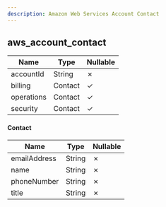 ```yaml
---
description: Amazon Web Services Account Contact
---
```

aws_account_contact
-------------------

| **Name**   | **Type** | **Nullable** |
| ---------- | -------- | ------------ |
| accountId  | String   | &cross;      |
| billing    | Contact  | &check;      |
| operations | Contact  | &check;      |
| security   | Contact  | &check;      |

#### Contact
| **Name**     | **Type** | **Nullable** |
| ------------ | -------- | ------------ |
| emailAddress | String   | &cross;      |
| name         | String   | &cross;      |
| phoneNumber  | String   | &cross;      |
| title        | String   | &cross;      |
